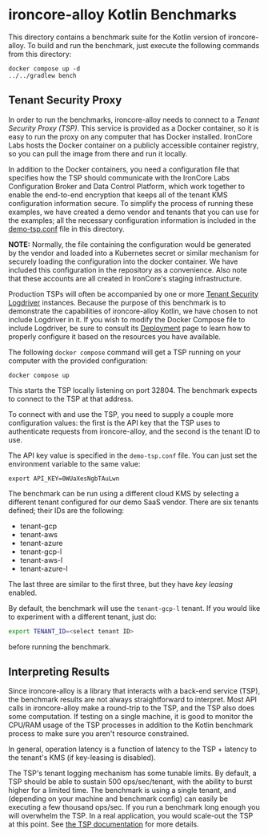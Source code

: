 # ironcore-alloy Kotlin Benchmarks

This directory contains a benchmark suite for the Kotlin version of ironcore-alloy.
To build and run the benchmark, just execute the following commands from this directory:

```
docker compose up -d
../../gradlew bench
```

## Tenant Security Proxy

In order to run the benchmarks, ironcore-alloy needs to connect to a _Tenant Security Proxy (TSP)_.
This service is provided as a Docker container, so it is easy to run the proxy on any computer that has Docker
installed. IronCore Labs hosts the Docker container on a publicly accessible container registry, so you can pull
the image from there and run it locally.

In addition to the Docker containers, you need a configuration file that specifies how the TSP should communicate
with the IronCore Labs Configuration Broker and Data Control Platform, which work together to enable the end-to-end
encryption that keeps all of the tenant KMS configuration information secure. To simplify the process of running
these examples, we have created a demo vendor and tenants that you can use for the examples; all the necessary
configuration information is included in the [demo-tsp.conf](demo-tsp.conf) file in this directory.

**NOTE:** Normally, the file containing the configuration would be generated by the vendor and loaded into a
Kubernetes secret or similar mechanism for securely loading the configuration into the docker container. We
have included this configuration in the repository as a convenience. Also note that these accounts are all
created in IronCore's staging infrastructure.

Production TSPs will often be accompanied by one or more
[Tenant Security Logdriver](https://ironcorelabs.com/docs/saas-shield/tenant-security-logdriver/overview/) instances.
Because the purpose of this benchmark is to demonstrate the capabilities of ironcore-alloy Kotlin, we have chosen to not include
Logdriver in it. If you wish to modify the Docker Compose file to include Logdriver, be sure to consult its
[Deployment](https://ironcorelabs.com/docs/saas-shield/tenant-security-logdriver/deployment/) page to learn how to properly configure it
based on the resources you have available.

The following `docker compose` command will get a TSP running on your computer with the provided configuration:

```
docker compose up
```

This starts the TSP locally listening on port 32804. The benchmark expects to connect to the TSP at that address.

To connect with and use the TSP, you need to supply a couple more configuration values:
the first is the API key that the TSP uses to authenticate requests from ironcore-alloy,
and the second is the tenant ID to use.

The API key value is specified in the `demo-tsp.conf` file. You can just set the environment variable to the
same value:

`export API_KEY=0WUaXesNgbTAuLwn`

The benchmark can be run using a different cloud KMS by selecting a different tenant configured for our demo SaaS vendor.
There are six tenants defined; their IDs are the following:

- tenant-gcp
- tenant-aws
- tenant-azure
- tenant-gcp-l
- tenant-aws-l
- tenant-azure-l

The last three are similar to the first three, but they have _key leasing_ enabled.

By default, the benchmark will use the `tenant-gcp-l` tenant. If you would like to experiment with a different tenant, just do:

```bash
export TENANT_ID=<select tenant ID>
```

before running the benchmark.

## Interpreting Results

Since ironcore-alloy is a library that interacts with a back-end service (TSP), the benchmark results are not always straightforward to interpret. Most API calls in ironcore-alloy make a round-trip to the TSP, and the TSP also does some computation. If testing on a single machine, it is good to monitor the CPU/RAM usage of the TSP processes in addition to the Kotlin benchmark process to make sure you aren't resource constrained.

In general, operation latency is a function of latency to the TSP + latency to the tenant's KMS (if key-leasing is disabled).

The TSP's tenant logging mechanism has some tunable limits. By default, a TSP should be able to sustain 500 ops/sec/tenant, with the ability to burst higher for a limited time. The benchmark is using a single tenant, and (depending on your machine and benchmark config) can easily be executing a few thousand ops/sec. If you run a benchmark long enough you will overwhelm the TSP. In a real application, you would scale-out the TSP at this point. See [the TSP documentation](https://ironcorelabs.com/docs/saas-shield/tenant-security-proxy/deployment/) for more details.
